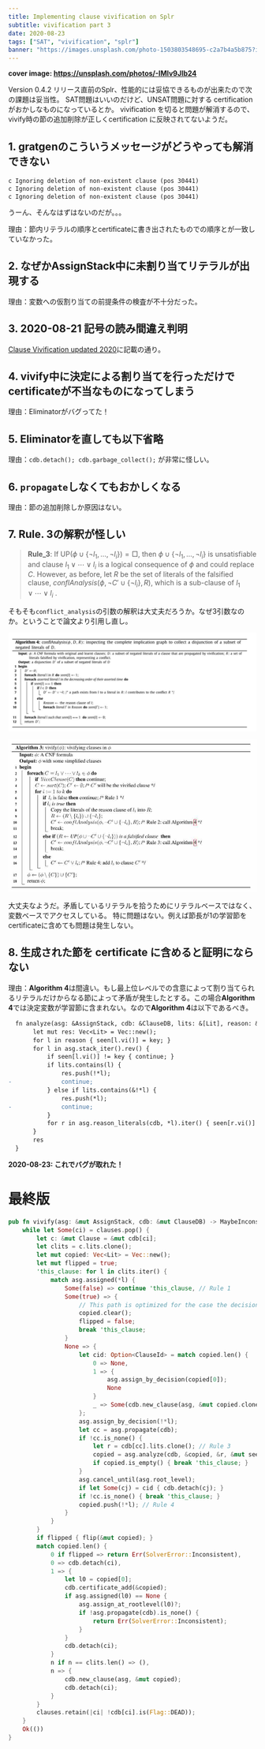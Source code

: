 ```yaml
---
title: Implementing clause vivification on Splr
subtitle: vivification part 3
date: 2020-08-23
tags: ["SAT", "vivification", "splr"]
banner: "https://images.unsplash.com/photo-1503803548695-c2a7b4a5b875?ixlib=rb-1.2.1&auto=format&fit=crop&w=1950&q=80"
---
```

**cover image: https://unsplash.com/photos/-IMlv9Jlb24**

Version 0.4.2 リリース直前のSplr、性能的には妥協できるものが出来たので次の課題は妥当性。
SAT問題はいいのだけど、UNSAT問題に対する certification がおかしなものになっているとか。
vivification を切ると問題が解消するので、vivify時の節の追加削除が正しくcertification に反映されてないようだ。

## 1. gratgenのこういうメッセージがどうやっても解消できない

```text
c Ignoring deletion of non-existent clause (pos 30441)
c Ignoring deletion of non-existent clause (pos 30441)
c Ignoring deletion of non-existent clause (pos 30441)
```

うーん、そんなはずはないのだが。。。

理由：節内リテラルの順序とcertificateに書き出されたものでの順序とが一致していなかった。

## 2. なぜかAssignStack中に未割り当てリテラルが出現する

理由：変数への仮割り当ての前提条件の検査が不十分だった。

## 3. 2020-08-21 記号の読み間違え判明

[Clause Vivification updated 2020](/2020/2020-07-05-vivification2/)に記載の通り。

## 4. vivify中に決定による割り当てを行っただけでcertificateが不当なものになってしまう

理由：Eliminatorがバグってた！

## 5. Eliminatorを直しても以下省略

理由：`cdb.detach(); cdb.garbage_collect();` が非常に怪しい。

## 6. `propagate`しなくてもおかしくなる

理由：節の追加削除しか原因はない。

## 7. Rule. 3の解釈が怪しい

> **Rule_3**: If $\text{UP}(\phi \cup \{\neg l_1, \ldots, \neg l_i \}) = \Box$, then $\phi \cup \{\neg l_1, \ldots, \neg l_i \}$ is unsatisfiable and clause $l_1 \vee \cdots \vee l_i$ is a logical consequence of $\phi$ and could replace $C$. However, as before, let $R$ be the set of literals of the falsified clause, $conflAnalysis(\phi, \neg C' \cup \{\neg l_i \}, R)$, which is a sub-clause of $l_1 \vee \cdots \vee l_i$ .

そもそも`conflict_analysis`の引数の解釈は大丈夫だろうか。なぜ3引数なのか。ということで論文より引用し直し。

![](/img/2020/08-19/Algorithm4_conflAnalysis.jpg)

![](/img/2020/07-05/vivi-algo3.jpg)

大丈夫なようだ。矛盾しているリテラルを拾うためにリテラルベースではなく、変数ベースでアクセスしている。
特に問題はない。例えば節長が1の学習節をcertificateに含めても問題は発生しない。

## 8. 生成された節を certificate に含めると証明にならない

理由：**Algorithm 4**は間違い。もし最上位レベルでの含意によって割り当てられるリテラルだけからなる節によって矛盾が発生したとする。この場合**Algorithm 4**では決定変数が学習節に含まれない。なので**Algorithm 4**は以下であるべき。

```diff
  fn analyze(asg: &AssignStack, cdb: &ClauseDB, lits: &[Lit], reason: &[Lit], ...) -> Vec<Lit> {
       let mut res: Vec<Lit> = Vec::new();
       for l in reason { seen[l.vi()] = key; }
       for l in asg.stack_iter().rev() {
           if seen[l.vi()] != key { continue; }
           if lits.contains(l) {
               res.push(!*l);
-              continue;
           } else if lits.contains(&!*l) {
               res.push(*l);
-              continue;
           }
           for r in asg.reason_literals(cdb, *l).iter() { seen[r.vi()] = key; }
       }
       res
  }
```

**2020-08-23: これでバグが取れた！**

# 最終版

```rust
pub fn vivify(asg: &mut AssignStack, cdb: &mut ClauseDB) -> MaybeInconsistent {
    while let Some(ci) = clauses.pop() {
        let c: &mut Clause = &mut cdb[ci];
        let clits = c.lits.clone();
        let mut copied: Vec<Lit> = Vec::new();
        let mut flipped = true;
        'this_clause: for l in clits.iter() {
            match asg.assigned(*l) {
                Some(false) => continue 'this_clause, // Rule 1
                Some(true) => {
                    // This path is optimized for the case the decision level is zero.
                    copied.clear();
                    flipped = false;
                    break 'this_clause;
                }
                None => {
                    let cid: Option<ClauseId> = match copied.len() {
                        0 => None,
                        1 => {
                            asg.assign_by_decision(copied[0]);
                            None
                        }
                        _ => Some(cdb.new_clause(asg, &mut copied.clone(), true, false)),
                    };
                    asg.assign_by_decision(!*l);
                    let cc = asg.propagate(cdb);
                    if !cc.is_none() {
                        let r = cdb[cc].lits.clone(); // Rule 3
                        copied = asg.analyze(cdb, &copied, &r, &mut seen);
                        if copied.is_empty() { break 'this_clause; }
                    }
                    asg.cancel_until(asg.root_level);
                    if let Some(cj) = cid { cdb.detach(cj); }
                    if !cc.is_none() { break 'this_clause; }
                    copied.push(!*l); // Rule 4
                }
            }
        }
        if flipped { flip(&mut copied); }
        match copied.len() {
            0 if flipped => return Err(SolverError::Inconsistent),
            0 => cdb.detach(ci),
            1 => {
                let l0 = copied[0];
                cdb.certificate_add(&copied);
                if asg.assigned(l0) == None {
                    asg.assign_at_rootlevel(l0)?;
                    if !asg.propagate(cdb).is_none() {
                        return Err(SolverError::Inconsistent);
                    }
                }
                cdb.detach(ci);
            }
            n if n == clits.len() => (),
            n => {
                cdb.new_clause(asg, &mut copied);
                cdb.detach(ci);
            }
        }
        clauses.retain(|ci| !cdb[ci].is(Flag::DEAD));
    }
    Ok(())
}
```
